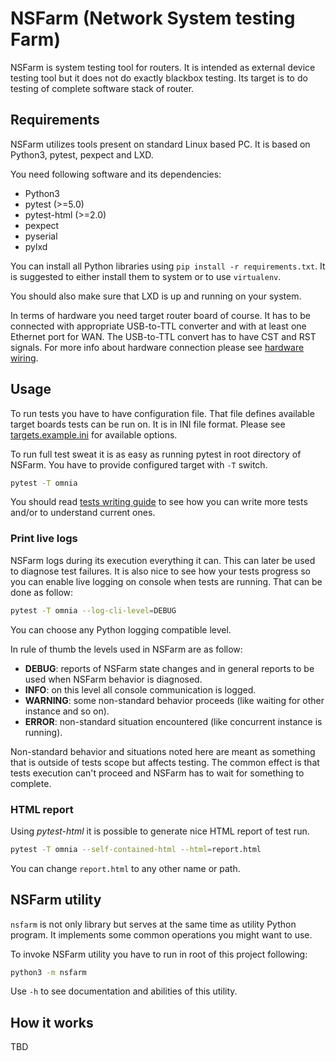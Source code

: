 NSFarm (Network System testing Farm)
====================================
NSFarm is system testing tool for routers. It is intended as external device
testing tool but it does not do exactly blackbox testing. Its target is to do
testing of complete software stack of router.


Requirements
------------
NSFarm utilizes tools present on standard Linux based PC. It is based on Python3,
pytest, pexpect and LXD.

You need following software and its dependencies:
* Python3
* pytest (>=5.0)
* pytest-html (>=2.0)
* pexpect
* pyserial
* pylxd

You can install all Python libraries using `pip install -r requirements.txt`. It
is suggested to either install them to system or to use `virtualenv`.

You should also make sure that LXD is up and running on your system.

In terms of hardware you need target router board of course. It has to be
connected with appropriate USB-to-TTL converter and with at least one Ethernet
port for WAN. The USB-to-TTL convert has to have CST and RST signals. For more
info about hardware connection please see [hardware
wiring](docs/hardware_wiring.md).


Usage
-----
To run tests you have to have configuration file. That file defines available
target boards tests can be run on. It is in INI file format. Please see
[targets.example.ini](targets.example.ini) for available options.

To run full test sweat it is as easy as running pytest in root directory of
NSFarm. You have to provide configured target with `-T` switch.
```sh
pytest -T omnia
```

You should read [tests writing guide](TESTS_WRITING.md) to see how you can write
more tests and/or to understand current ones.

### Print live logs
NSFarm logs during its execution everything it can. This can later be used to
diagnose test failures. It is also nice to see how your tests progress so you can
enable live logging on console when tests are running. That can be done as follow:
```sh
pytest -T omnia --log-cli-level=DEBUG
```
You can choose any Python logging compatible level.

In rule of thumb the levels used in NSFarm are as follow:
* __DEBUG__: reports of NSFarm state changes and in general reports to be used
  when NSFarm behavior is diagnosed.
* __INFO__: on this level all console communication is logged.
* __WARNING__: some non-standard behavior proceeds (like waiting for other
  instance and so on).
* __ERROR__: non-standard situation encountered (like concurrent instance is
  running).

Non-standard behavior and situations noted here are meant as something that is
outside of tests scope but affects testing. The common effect is that tests
execution can't proceed and NSFarm has to wait for something to complete.

### HTML report
Using _pytest-html_ it is possible to generate nice HTML report of test run.
```sh
pytest -T omnia --self-contained-html --html=report.html
```
You can change `report.html` to any other name or path.


NSFarm utility
--------------
`nsfarm` is not only library but serves at the same time as utility Python
program. It implements some common operations you might want to use.

To invoke NSFarm utility you have to run in root of this project following:
```sh
python3 -m nsfarm
```

Use `-h` to see documentation and abilities of this utility.


How it works
------------
TBD
